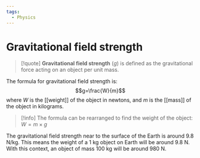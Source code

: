 ```yaml
---
tags:
  - Physics
---
```

# Gravitational field strength
> [!quote] **Gravitational field strength** ($g$) is defined as the gravitational force acting on an object per unit mass. 

The formula for gravitational field strength is:
$$g=\frac{W}{m}$$
where $W$ is the [[weight]] of the object in newtons, and $m$ is the [[mass]] of the object in kilograms.
> [!info] The formula can be rearranged to find the weight of the object:
> $W=m\times g$

The gravitational field strength near to the surface of the Earth is around $9.8\text{ N/kg}$. This means the weight of a $1\text{ kg}$ object on Earth will be around $9.8\text{ N}$. With this context, an object of mass $100\text{ kg}$ will be around $980\text{ N}$.